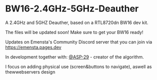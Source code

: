 # BW16-2.4GHz-5GHz-Deauther
A 2.4GHz and 5GHZ Deauther, based on a RTL8720dn BW16 dev kit.


The files will be updated soon! Make sure to get your BW16 ready!


Updates on Emensta's Community Discord server that you can join via https://emensta.pages.dev


In development together with:
[@ASP-29](https://github.com/ASP-29) - creator of the algorithm.


I focus on adding physical use (screen&buttons to navigate), aswell as thewwebservers design